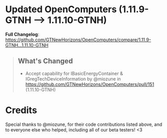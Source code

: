 # Updated OpenComputers (1.11.9-GTNH -->  1.11.10-GTNH)
**Full Changelog**: https://github.com/GTNewHorizons/OpenComputers/compare/1.11.9-GTNH...1.11.10-GTNH
>## What's Changed
> * Accept capability for IBasicEnergyContainer & IGregTechDeviceInformation by @miozune in https://github.com/GTNewHorizons/OpenComputers/pull/151 (1.11.10-GTNH)
>

# Credits
Special thanks to @miozune, for their code contributions listed above, and to everyone else who helped, including all of our beta testers! <3